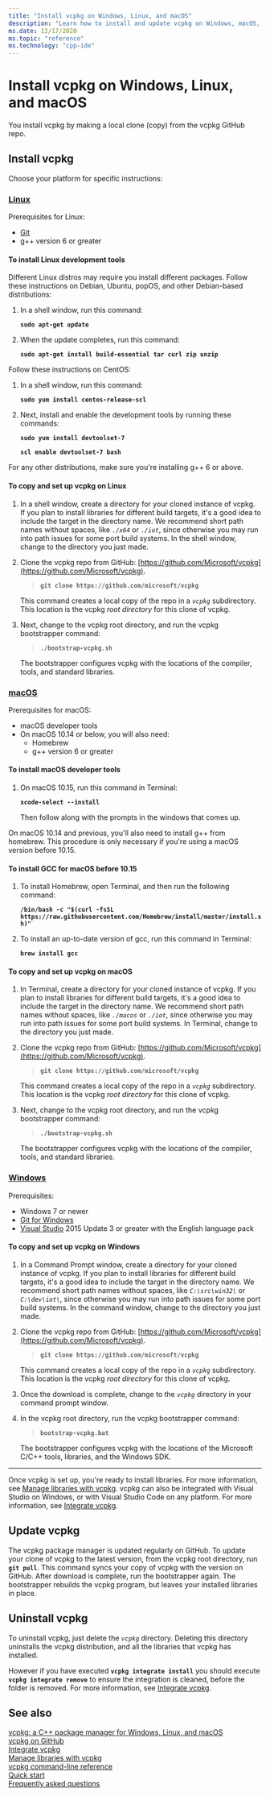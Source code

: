 ```yaml
---
title: "Install vcpkg on Windows, Linux, and macOS"
description: "Learn how to install and update vcpkg on Windows, macOS, and Linux."
ms.date: 12/17/2020
ms.topic: "reference"
ms.technology: "cpp-ide"
---
```

# Install vcpkg on Windows, Linux, and macOS

You install vcpkg by making a local clone (copy) from the vcpkg GitHub repo.

## Install vcpkg

Choose your platform for specific instructions:

### [Linux](#tab/linux)

Prerequisites for Linux:

- [Git](https://git-scm.com/downloads)
- g++ version 6 or greater

#### To install Linux development tools

Different Linux distros may require you install different packages. Follow these instructions on Debian, Ubuntu, popOS, and other Debian-based distributions:

1. In a shell window, run this command:

   **`sudo apt-get update`**

1. When the update completes, run this command:

   **`sudo apt-get install build-essential tar curl zip unzip`**

Follow these instructions on CentOS:

1. In a shell window, run this command:

   **`sudo yum install centos-release-scl`**

1. Next, install and enable the development tools by running these commands:

   **`sudo yum install devtoolset-7`**

   **`scl enable devtoolset-7 bash`**

For any other distributions, make sure you're installing g++ 6 or above.

#### To copy and set up vcpkg on Linux

1. In a shell window, create a directory for your cloned instance of vcpkg. If you plan to install libraries for different build targets, it's a good idea to include the target in the directory name. We recommend short path names without spaces, like *`./x64`* or *`./iot`*, since otherwise you may run into path issues for some port build systems. In the shell window, change to the directory you just made.

1. Clone the vcpkg repo from GitHub: [https://github.com/Microsoft/vcpkg](https://github.com/Microsoft/vcpkg).

   > **`git clone https://github.com/microsoft/vcpkg`**

   This command creates a local copy of the repo in a *`vcpkg`* subdirectory. This location is the vcpkg *root directory* for this clone of vcpkg.

1. Next, change to the vcpkg root directory, and run the vcpkg bootstrapper command:

   > **`./bootstrap-vcpkg.sh`**

   The bootstrapper configures vcpkg with the locations of the compiler, tools, and standard libraries.

### [macOS](#tab/macos)

Prerequisites for macOS:

- macOS developer tools
- On macOS 10.14 or below, you will also need:
  - Homebrew
  - g++ version 6 or greater

#### To install macOS developer tools

1. On macOS 10.15, run this command in Terminal:

   **`xcode-select --install`**

   Then follow along with the prompts in the windows that comes up.

On macOS 10.14 and previous, you'll also need to install g++ from homebrew. This procedure is only necessary if you're using a macOS version before 10.15.

#### To install GCC for macOS before 10.15

1. To install Homebrew, open Terminal, and then run the following command:

   **`/bin/bash -c "$(curl -fsSL https://raw.githubusercontent.com/Homebrew/install/master/install.sh)"`**

1. To install an up-to-date version of gcc, run this command in Terminal:

   **`brew install gcc`**

#### To copy and set up vcpkg on macOS

1. In Terminal, create a directory for your cloned instance of vcpkg. If you plan to install libraries for different build targets, it's a good idea to include the target in the directory name. We recommend short path names without spaces, like *`./macos`* or *`./iot`*, since otherwise you may run into path issues for some port build systems. In Terminal, change to the directory you just made.

1. Clone the vcpkg repo from GitHub: [https://github.com/Microsoft/vcpkg](https://github.com/Microsoft/vcpkg).

   > **`git clone https://github.com/microsoft/vcpkg`**

   This command creates a local copy of the repo in a *`vcpkg`* subdirectory. This location is the vcpkg *root directory* for this clone of vcpkg.

1. Next, change to the vcpkg root directory, and run the vcpkg bootstrapper command:

   > **`./bootstrap-vcpkg.sh`**

   The bootstrapper configures vcpkg with the locations of the compiler, tools, and standard libraries.

### [Windows](#tab/windows)

Prerequisites:

- Windows 7 or newer
- [Git for Windows](https://git-scm.com/downloads)
- [Visual Studio](https://visualstudio.microsoft.com/) 2015 Update 3 or greater with the English language pack

#### To copy and set up vcpkg on Windows

1. In a Command Prompt window, create a directory for your cloned instance of vcpkg. If you plan to install libraries for different build targets, it's a good idea to include the target in the directory name. We recommend short path names without spaces, like *`C:\src\win32\`* or *`C:\dev\iot\`*, since otherwise you may run into path issues for some port build systems. In the command window, change to the directory you just made.

1. Clone the vcpkg repo from GitHub: [https://github.com/Microsoft/vcpkg](https://github.com/Microsoft/vcpkg).

   > **`git clone https://github.com/microsoft/vcpkg`**

   This command creates a local copy of the repo in a *`vcpkg`* subdirectory. This location is the vcpkg *root directory* for this clone of vcpkg.

1. Once the download is complete, change to the *`vcpkg`* directory in your command prompt window.

1. In the vcpkg root directory, run the vcpkg bootstrapper command:

   > **`bootstrap-vcpkg.bat`**

   The bootstrapper configures vcpkg with the locations of the Microsoft C/C++ tools, libraries, and the Windows SDK.

---

Once vcpkg is set up, you're ready to install libraries. For more information, see [Manage libraries with vcpkg](manage-libraries-with-vcpkg.md). vcpkg can also be integrated with Visual Studio on Windows, or with Visual Studio Code on any platform. For more information, see [Integrate vcpkg](integrate-vcpkg.md).

## Update vcpkg

The vcpkg package manager is updated regularly on GitHub. To update your clone of vcpkg to the latest version, from the vcpkg root directory, run **`git pull`**. This command syncs your copy of vcpkg with the version on GitHub. After download is complete, run the bootstrapper again. The bootstrapper rebuilds the vcpkg program, but leaves your installed libraries in place.

## Uninstall vcpkg

To uninstall vcpkg, just delete the *`vcpkg`* directory. Deleting this directory uninstalls the vcpkg distribution, and all the libraries that vcpkg has installed.

However if you have executed **`vcpkg integrate install`** you should execute **`vcpkg integrate remove`** to ensure the integration is cleaned, before the folder is removed. For more information, see [Integrate vcpkg](integrate-vcpkg.md).

## See also

[vcpkg: a C++ package manager for Windows, Linux, and macOS](./vcpkg.md)\
[vcpkg on GitHub](https://github.com/Microsoft/vcpkg)\
[Integrate vcpkg](integrate-vcpkg.md)\
[Manage libraries with vcpkg](manage-libraries-with-vcpkg.md)\
[vcpkg command-line reference](vcpkg-command-line-reference.md)\
[Quick start](https://github.com/microsoft/vcpkg/blob/master/docs/index.md)\
[Frequently asked questions](https://github.com/microsoft/vcpkg/blob/master/docs/about/faq.md)
